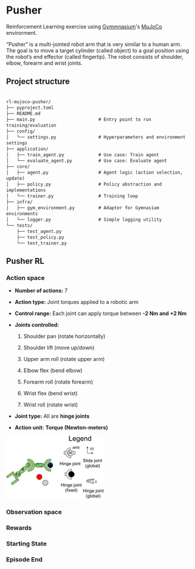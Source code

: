 # Pusher

Reinforcement Learning exercise using [Gymmnasium](https://gymnasium.farama.org/)'s [MuJoCo](https://mujoco.org/) envirorment.

“Pusher” is a multi-jointed robot arm that is very similar to a human arm. The goal is to move a target cylinder (called object) to a goal position using the robot’s end effector (called fingertip). The robot consists of shoulder, elbow, forearm and wrist joints.


## Project structure
```

rl-mujoco-pusher/
├── pyproject.toml
├── README.md
├── main.py                        # Entry point to run training/evaluation
├── config/
│   └── settings.py                # Hyperparameters and environment settings
├── application/
│   ├── train_agent.py             # Use case: Train agent
│   └── evaluate_agent.py          # Use case: Evaluate agent
├── core/
│   ├── agent.py                   # Agent logic (action selection, update)
│   ├── policy.py                  # Policy abstraction and implementations
│   └── trainer.py                 # Training loop
├── infra/
│   ├── gym_environment.py         # Adapter for Gymnasium environments
│   └── logger.py                  # Simple logging utility
└── tests/
    ├── test_agent.py
    ├── test_policy.py
    └── test_trainer.py
```


## Pusher RL

### Action space

-   **Number of actions:** 7

-   **Action type:** Joint torques applied to a robotic arm

-   **Control range:** Each joint can apply torque between **-2 Nm and +2 Nm**

-   **Joints controlled:**

    1.  Shoulder pan (rotate horizontally)

    2.  Shoulder lift (move up/down)

    3.  Upper arm roll (rotate upper arm)

    4.  Elbow flex (bend elbow)

    5.  Forearm roll (rotate forearm)

    6.  Wrist flex (bend wrist)

    7.  Wrist roll (rotate wrist)

-   **Joint type:** All are **hinge joints**

-   **Action unit:** **Torque (Newton-meters)**

![pusher](https://github.com/MartinezAgullo/rl-mujoco-pusher/blob/main/docs/pusher.png)

### Observation space

### Rewards

### Starting State

### Episode End
